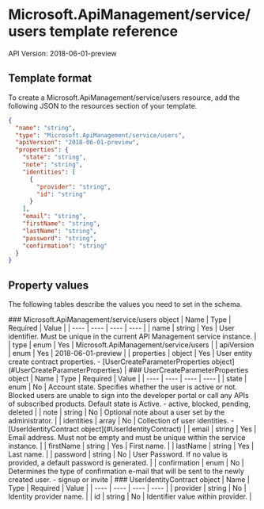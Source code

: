 # Microsoft.ApiManagement/service/users template reference
API Version: 2018-06-01-preview
## Template format

To create a Microsoft.ApiManagement/service/users resource, add the following JSON to the resources section of your template.

```json
{
  "name": "string",
  "type": "Microsoft.ApiManagement/service/users",
  "apiVersion": "2018-06-01-preview",
  "properties": {
    "state": "string",
    "note": "string",
    "identities": [
      {
        "provider": "string",
        "id": "string"
      }
    ],
    "email": "string",
    "firstName": "string",
    "lastName": "string",
    "password": "string",
    "confirmation": "string"
  }
}
```
## Property values

The following tables describe the values you need to set in the schema.

<a id="Microsoft.ApiManagement/service/users" />
### Microsoft.ApiManagement/service/users object
|  Name | Type | Required | Value |
|  ---- | ---- | ---- | ---- |
|  name | string | Yes | User identifier. Must be unique in the current API Management service instance. |
|  type | enum | Yes | Microsoft.ApiManagement/service/users |
|  apiVersion | enum | Yes | 2018-06-01-preview |
|  properties | object | Yes | User entity create contract properties. - [UserCreateParameterProperties object](#UserCreateParameterProperties) |


<a id="UserCreateParameterProperties" />
### UserCreateParameterProperties object
|  Name | Type | Required | Value |
|  ---- | ---- | ---- | ---- |
|  state | enum | No | Account state. Specifies whether the user is active or not. Blocked users are unable to sign into the developer portal or call any APIs of subscribed products. Default state is Active. - active, blocked, pending, deleted |
|  note | string | No | Optional note about a user set by the administrator. |
|  identities | array | No | Collection of user identities. - [UserIdentityContract object](#UserIdentityContract) |
|  email | string | Yes | Email address. Must not be empty and must be unique within the service instance. |
|  firstName | string | Yes | First name. |
|  lastName | string | Yes | Last name. |
|  password | string | No | User Password. If no value is provided, a default password is generated. |
|  confirmation | enum | No | Determines the type of confirmation e-mail that will be sent to the newly created user. - signup or invite |


<a id="UserIdentityContract" />
### UserIdentityContract object
|  Name | Type | Required | Value |
|  ---- | ---- | ---- | ---- |
|  provider | string | No | Identity provider name. |
|  id | string | No | Identifier value within provider. |

